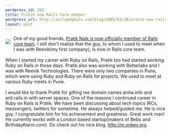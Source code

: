 ```yaml
--- 
wordpress_id: 292
title: Pratik now Rails Core member
wordpress_url: http://anilwadghule.com/blog/2008/03/28/pratik-now-rails-core-member/
layout: post
---
```

<img style="max-width: 800px; float: left; margin-top: 10px; margin-bottom: 10px; margin-right: 10px;" src="http://weblog.rubyonrails.org/assets/2008/3/26/pratik.jpg" />One of my good friends, <a href="http://weblog.rubyonrails.org/2008/3/26/pratik-joins-rails-core-retired-members-go-alumni">Pratik Naik is now officially member of Rails</a> <a href="http://rubyonrails.com/core">core team</a>. I still don't realize that the guy, to whom I used to meet when I was with Reevik(my first company), is now in Rails core team. <br /><br />When I started my career with Ruby on Rails, Pratik too had started working Ruby on Rails in those days. Pratik also was working with Betterlabs and I was with Reevik Technologies. There were only two companies in Pune, which were using Ruby and Ruby on Rails for projects. We used to meet at various Ruby meets in Pune. <br /><br />I would like to thank Pratik for gifting me domain names anilw.info and anil.rails.in with server spaces. One of the reasons I continued career in Ruby on Rails is Pratik. We have been discussing about tech topics IRCs, messengers, twitters for sometime. He always helped/guided me. He is nice guy. I congratulate him for his achievement and greatness. Great work man! He currently works with a London based startup(makers of Bebo and BirthdayAlarm.com). Do check out his nice blog, <a href="http://m.onkey.org">http://m.onkey.org</a>.<br />
